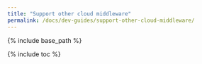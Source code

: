```yaml
---
title: "Support other cloud middleware"
permalink: /docs/dev-guides/support-other-cloud-middleware/
---
```


{% include base_path %}

{% include toc %}